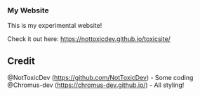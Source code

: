 ### My Website
This is my experimental website!

Check it out here: https://nottoxicdev.github.io/toxicsite/

## Credit
@NotToxicDev (https://github.com/NotToxicDev) - Some coding    
@Chromus-dev (https://chromus-dev.github.io/) - All styling!
